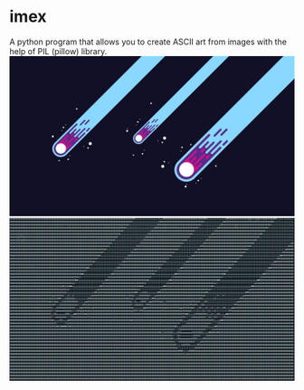 # imex
A python program that allows you to create ASCII art from images with the help of PIL (pillow) library.
![Actual image](https://github.com/rpd-512/imex/blob/main/comet_001.jpg)
![ASCII art](https://github.com/rpd-512/imex/blob/main/Screenshot%20from%202021-02-14%2000-01-46.png)
